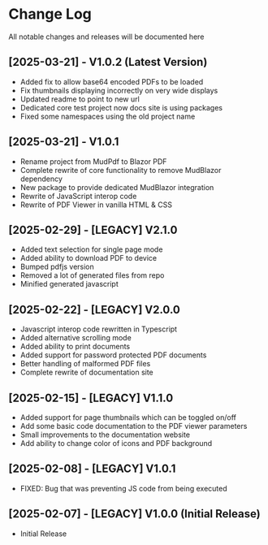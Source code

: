 # Change Log

All notable changes and releases will be documented here

## [2025-03-21] - V1.0.2 (Latest Version)

- Added fix to allow base64 encoded PDFs to be loaded
- Fix thumbnails displaying incorrectly on very wide displays
- Updated readme to point to new url
- Dedicated core test project now docs site is using packages
- Fixed some namespaces using the old project name

## [2025-03-21] - V1.0.1

- Rename project from MudPdf to Blazor PDF
- Complete rewrite of core functionality to remove MudBlazor dependency
- New package to provide dedicated MudBlazor integration
- Rewrite of JavaScript interop code
- Rewrite of PDF Viewer in vanilla HTML & CSS

## [2025-02-29] - [LEGACY] V2.1.0

- Added text selection for single page mode
- Added ability to download PDF to device
- Bumped pdfjs version
- Removed a lot of generated files from repo
- Minified generated javascript

## [2025-02-22] - [LEGACY]  V2.0.0

- Javascript interop code rewritten in Typescript
- Added alternative scrolling mode
- Added ability to print documents
- Added support for password protected PDF documents
- Better handling of malformed PDF files
- Complete rewrite of documentation site

## [2025-02-15] - [LEGACY]  V1.1.0

- Added support for page thumbnails which can be toggled on/off
- Add some basic code documentation to the PDF viewer parameters
- Small improvements to the documentation website
- Add ability to change color of icons and PDF background

## [2025-02-08] - [LEGACY]  V1.0.1 

- FIXED: Bug that was preventing JS code from being executed

## [2025-02-07] - [LEGACY]  V1.0.0 (Initial Release)

- Initial Release